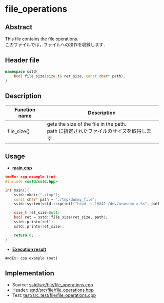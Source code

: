 # file_operations
## Abstract
This file contains the file operations.  
このファイルでは，ファイルへの操作を収録します．


## Header file
```cpp
namespace sstd{
    bool file_size(size_t& ret_size, const char* path);
}
```

## Description
| Function name | Description |
| ------------- | ----------- |
| file_size()   | gets the size of the file in the path.<br>path に指定されたファイルのサイズを取得します． |


## Usage
- <u>**main.cpp**</u>
```cpp
#mdEx: cpp example (in)
#include <sstd/sstd.hpp>

int main(){
    sstd::mkdir("./tmp");
    const char* path = "./tmp/dummy_file";
    sstd::system(sstd::ssprintf("head -c 19842 /dev/urandom > %s", path)); // generate 19842 Byte random file

    size_t ret_size=0ull;
    bool ret = sstd::file_size(ret_size, path);
    sstd::printn(ret);
    sstd::printn(ret_size);

    return 0;
}
```
- <u>**Execution result**</u>
```
#mdEx: cpp example (out)
```

## Implementation
- Source: [sstd/src/file/file_operations.cpp](https://github.com/admiswalker/SubStandardLibrary-SSTD-/blob/master/sstd/src/file/file_operations.cpp)
- Header: [sstd/src/file/file_operations.hpp](https://github.com/admiswalker/SubStandardLibrary-SSTD-/blob/master/sstd/src/file/file_operations.hpp)
- Test: [test/src_test/file/file_operations.cpp](https://github.com/admiswalker/SubStandardLibrary-SSTD-/blob/master/test/src_test/file/file_operations.cpp)

